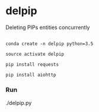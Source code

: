 # delpip

Deleting PIPs entities concurrently

##
`conda create -n delpip python=3.5`

`source activate delpip`

`pip install requests`

`pip install aiohttp`

### Run
./delpip.py
